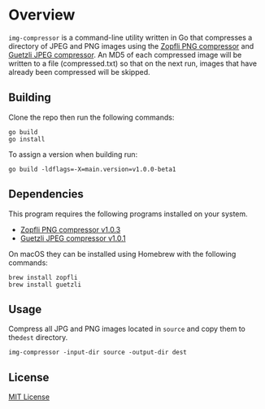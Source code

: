 # Overview
`img-compressor` is a command-line utility written in Go that compresses a directory of JPEG and PNG images using the [Zopfli PNG compressor][zopfli] and [Guetzli JPEG compressor][guetzli]. An MD5 of each compressed image will be written to a file (compressed.txt) so that on the next run, images that have already been compressed will be skipped.

## Building
Clone the repo then run the following commands:

```
go build
go install
```

To assign a version when building run:

```
go build -ldflags=-X=main.version=v1.0.0-beta1
```

## Dependencies
This program requires the following programs installed on your system.

- [Zopfli PNG compressor v1.0.3][zopfli]
- [Guetzli JPEG compressor v1.0.1][guetzli]

On macOS they can be installed using Homebrew with the following commands:

```
brew install zopfli
brew install guetzli
```

## Usage
Compress all JPG and PNG images located in `source` and copy them to the`dest` directory.

```
img-compressor -input-dir source -output-dir dest
```

## License
[MIT License](LICENSE)

[zopfli]: https://github.com/google/zopfli
[guetzli]: https://github.com/google/guetzli
